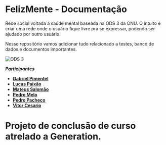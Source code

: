 # FelizMente - Documentação

Rede social voltada a saúde mental baseada na ODS 3 da ONU. O intuito é criar uma rede onde o usuário fique livre pra se expressar, podendo ser ajudado por outro usuário.

Nesse repositório vamos adicionar tudo relacionado a testes, banco de dados e documentos importantes.

![ODS 3](https://agenda2030.direitorp.usp.br/wp-content/uploads/sites/1048/2022/02/ODS-3.png)

***Participantes***

- [**Gabriel Pimentel**](https://github.com/gabrielsopimentel)
- [**Lucas Paixão**](https://github.com/apaixav)
- [**Mateus Salomão**](https://github.com/mateusSiqueira2004)
- [**Pedro Melo**](https://github.com/pprad0)
- [**Pedro Pacheco**](https://github.com/pedro-pacheco16)
- [**Vitor Cesario**](https://github.com/Vitor676)

# Projeto de conclusão de curso atrelado a Generation.
